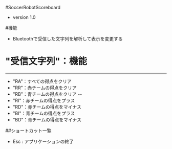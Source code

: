 #SoccerRobotScoreboard  
* version 1.0

#機能
* Bluetoothで受信した文字列を解析して表示を変更する

# "受信文字列"：機能
---------------------
- "RA"：すべての得点をクリア
- "RR"：赤チームの得点をクリア
- "RB"：青チームの得点をクリア
--
- "RI"：赤チームの得点をプラス
- "RD"：赤チームの得点をマイナス
- "BI"：青チームの得点をプラス
- "BD"：青チームの得点をマイナス


##ショートカット一覧  
* Esc	: アプリケーションの終了
